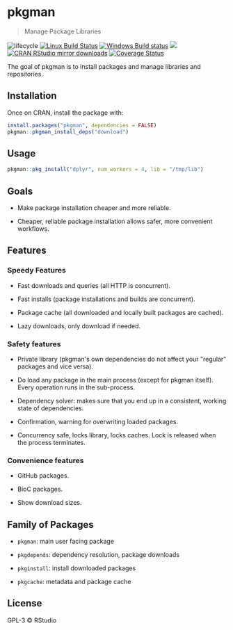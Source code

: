 
# pkgman

> Manage Package Libraries

![lifecycle](https://img.shields.io/badge/lifecycle-experimental-orange.svg)
[![Linux Build Status](https://travis-ci.org/r-lib/pkgman.svg?branch=master)](https://travis-ci.org/r-lib/pkgman)
[![Windows Build status](https://ci.appveyor.com/api/projects/status/4sir94ye38nwgxpx/branch/master?svg=true)](https://ci.appveyor.com/project/gaborcsardi/pkgman)
[![](http://www.r-pkg.org/badges/version/pkgman)](http://www.r-pkg.org/pkg/pkgman)
[![CRAN RStudio mirror downloads](http://cranlogs.r-pkg.org/badges/pkgman)](http://www.r-pkg.org/pkg/pkgman)
[![Coverage Status](https://img.shields.io/codecov/c/github/r-lib/pkgman/master.svg)](https://codecov.io/github/r-lib/pkgman?branch=master)

The goal of pkgman is to install packages and manage libraries and
repositories.

## Installation

Once on CRAN, install the package with:

``` r
install.packages("pkgman", dependencies = FALSE)
pkgman::pkgman_install_deps("download")
```

## Usage

``` r
pkgman::pkg_install("dplyr", num_workers = 4, lib = "/tmp/lib")
```

## Goals

* Make package installation cheaper and more reliable.

* Cheaper, reliable package installation allows safer, more convenient
  workflows.

## Features

### Speedy Features

* Fast downloads and queries (all HTTP is concurrent).

* Fast installs (package installations and builds are concurrent).

* Package cache (all downloaded and locally built packages are cached).

* Lazy downloads, only download if needed.

### Safety features

* Private library (pkgman's own dependencies do not affect your "regular"
  packages and vice versa).

* Do load any package in the main process (except for pkgman itself).
  Every operation runs in the sub-process.

* Dependency solver: makes sure that you end up in a consistent, working
  state of dependencies.

* Confirmation, warning for overwriting loaded packages.

* Concurrency safe, locks library, locks caches. Lock is released when the
  process terminates.

### Convenience features

* GitHub packages.

* BioC packages.

* Show download sizes.

## Family of Packages

* `pkgman`: main user facing package

* `pkgdepends`: dependency resolution, package downloads

* `pkginstall`: install downloaded packages

* `pkgcache`: metadata and package cache

## License

GPL-3 © RStudio
